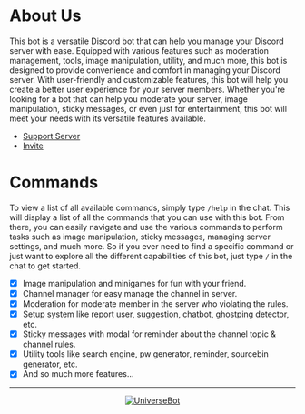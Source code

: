 # About Us

This bot is a versatile Discord bot that can help you manage your Discord server with ease. Equipped with various features such as moderation management, tools, image manipulation, utility, and much more, this bot is designed to provide convenience and comfort in managing your Discord server. With user-friendly and customizable features, this bot will help you create a better user experience for your server members. Whether you're looking for a bot that can help you moderate your server, image manipulation, sticky messages, or even just for entertainment, this bot will meet your needs with its versatile features available.
- [Support Server](https://discord.gg/Eeg4unAu6q)
- [Invite](https://discord.com/oauth2/authorize?client_id=850704166359531520&scope=bot%20applications.commands&permissions=549755289087)


# Commands

To view a list of all available commands, simply type `/help` in the chat. This will display a list of all the commands that you can use with this bot. From there, you can easily navigate and use the various commands to perform tasks such as image manipulation, sticky messages, managing server settings, and much more. So if you ever need to find a specific command or just want to explore all the different capabilities of this bot, just type `/` in the chat to get started.
- [x] Image manipulation and minigames for fun with your friend.
- [x] Channel manager for easy manage the channel in server.
- [x] Moderation for moderate member in the server who violating the rules.
- [x] Setup system like report user, suggestion, chatbot, ghostping detector, etc.
- [x] Sticky messages with modal for reminder about the channel topic & channel rules.
- [x] Utility tools like search engine, pw generator, reminder, sourcebin generator, etc.
- [x] And so much more features...

***
<p align="center">
  <a href="https://github.com/UniverseBot">
    <img src="https://komarev.com/ghpvc/?username=UniverseBot&style=for-the-badge&label=PROFILE%20VIEWS&color=6e57ff" alt="UniverseBot" />
  </a>
</p>
